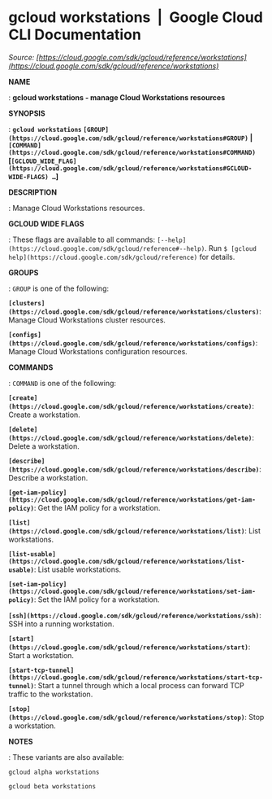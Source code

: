 # gcloud workstations  |  Google Cloud CLI Documentation

*Source: [https://cloud.google.com/sdk/gcloud/reference/workstations](https://cloud.google.com/sdk/gcloud/reference/workstations)*

**NAME**

: **gcloud workstations - manage Cloud Workstations resources**

**SYNOPSIS**

: **`gcloud workstations` `[GROUP](https://cloud.google.com/sdk/gcloud/reference/workstations#GROUP)` | `[COMMAND](https://cloud.google.com/sdk/gcloud/reference/workstations#COMMAND)` [`[GCLOUD_WIDE_FLAG](https://cloud.google.com/sdk/gcloud/reference/workstations#GCLOUD-WIDE-FLAGS) …`]**

**DESCRIPTION**

: Manage Cloud Workstations resources.

**GCLOUD WIDE FLAGS**

: These flags are available to all commands: `[--help](https://cloud.google.com/sdk/gcloud/reference#--help)`.
Run `$ [gcloud help](https://cloud.google.com/sdk/gcloud/reference)` for details.

**GROUPS**

: ``GROUP`` is one of the following:

**`[clusters](https://cloud.google.com/sdk/gcloud/reference/workstations/clusters)`**:
Manage Cloud Workstations cluster resources.

**`[configs](https://cloud.google.com/sdk/gcloud/reference/workstations/configs)`**:
Manage Cloud Workstations configuration resources.

**COMMANDS**

: ``COMMAND`` is one of the following:

**`[create](https://cloud.google.com/sdk/gcloud/reference/workstations/create)`**:
Create a workstation.

**`[delete](https://cloud.google.com/sdk/gcloud/reference/workstations/delete)`**:
Delete a workstation.

**`[describe](https://cloud.google.com/sdk/gcloud/reference/workstations/describe)`**:
Describe a workstation.

**`[get-iam-policy](https://cloud.google.com/sdk/gcloud/reference/workstations/get-iam-policy)`**:
Get the IAM policy for a workstation.

**`[list](https://cloud.google.com/sdk/gcloud/reference/workstations/list)`**:
List workstations.

**`[list-usable](https://cloud.google.com/sdk/gcloud/reference/workstations/list-usable)`**:
List usable workstations.

**`[set-iam-policy](https://cloud.google.com/sdk/gcloud/reference/workstations/set-iam-policy)`**:
Set the IAM policy for a workstation.

**`[ssh](https://cloud.google.com/sdk/gcloud/reference/workstations/ssh)`**:
SSH into a running workstation.

**`[start](https://cloud.google.com/sdk/gcloud/reference/workstations/start)`**:
Start a workstation.

**`[start-tcp-tunnel](https://cloud.google.com/sdk/gcloud/reference/workstations/start-tcp-tunnel)`**:
Start a tunnel through which a local process can forward TCP traffic to the
workstation.

**`[stop](https://cloud.google.com/sdk/gcloud/reference/workstations/stop)`**:
Stop a workstation.

**NOTES**

: These variants are also available:

```
gcloud alpha workstations
```

```
gcloud beta workstations
```